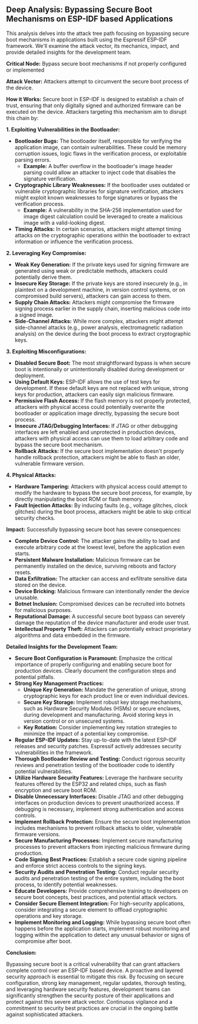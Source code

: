 ## Deep Analysis: Bypassing Secure Boot Mechanisms on ESP-IDF based Applications

This analysis delves into the attack tree path focusing on bypassing secure boot mechanisms in applications built using the Espressif ESP-IDF framework. We'll examine the attack vector, its mechanics, impact, and provide detailed insights for the development team.

**Critical Node:** Bypass secure boot mechanisms if not properly configured or implemented

**Attack Vector:** Attackers attempt to circumvent the secure boot process of the device.

**How it Works:** Secure boot in ESP-IDF is designed to establish a chain of trust, ensuring that only digitally signed and authorized firmware can be executed on the device. Attackers targeting this mechanism aim to disrupt this chain by:

**1. Exploiting Vulnerabilities in the Bootloader:**

* **Bootloader Bugs:** The bootloader itself, responsible for verifying the application image, can contain vulnerabilities. These could be memory corruption issues, logic flaws in the verification process, or exploitable parsing errors.
    * **Example:** A buffer overflow in the bootloader's image header parsing could allow an attacker to inject code that disables the signature verification.
* **Cryptographic Library Weaknesses:** If the bootloader uses outdated or vulnerable cryptographic libraries for signature verification, attackers might exploit known weaknesses to forge signatures or bypass the verification process.
    * **Example:** A vulnerability in the SHA-256 implementation used for image digest calculation could be leveraged to create a malicious image with a valid-looking digest.
* **Timing Attacks:** In certain scenarios, attackers might attempt timing attacks on the cryptographic operations within the bootloader to extract information or influence the verification process.

**2. Leveraging Key Compromise:**

* **Weak Key Generation:** If the private keys used for signing firmware are generated using weak or predictable methods, attackers could potentially derive them.
* **Insecure Key Storage:** If the private keys are stored insecurely (e.g., in plaintext on a development machine, in version control systems, or on compromised build servers), attackers can gain access to them.
* **Supply Chain Attacks:** Attackers might compromise the firmware signing process earlier in the supply chain, inserting malicious code into a signed image.
* **Side-Channel Attacks:**  While more complex, attackers might attempt side-channel attacks (e.g., power analysis, electromagnetic radiation analysis) on the device during the boot process to extract cryptographic keys.

**3. Exploiting Misconfigurations:**

* **Disabled Secure Boot:**  The most straightforward bypass is when secure boot is intentionally or unintentionally disabled during development or deployment.
* **Using Default Keys:** ESP-IDF allows the use of test keys for development. If these default keys are not replaced with unique, strong keys for production, attackers can easily sign malicious firmware.
* **Permissive Flash Access:** If the flash memory is not properly protected, attackers with physical access could potentially overwrite the bootloader or application image directly, bypassing the secure boot process.
* **Insecure JTAG/Debugging Interfaces:** If JTAG or other debugging interfaces are left enabled and unprotected in production devices, attackers with physical access can use them to load arbitrary code and bypass the secure boot mechanism.
* **Rollback Attacks:** If the secure boot implementation doesn't properly handle rollback protection, attackers might be able to flash an older, vulnerable firmware version.

**4. Physical Attacks:**

* **Hardware Tampering:** Attackers with physical access could attempt to modify the hardware to bypass the secure boot process, for example, by directly manipulating the boot ROM or flash memory.
* **Fault Injection Attacks:** By inducing faults (e.g., voltage glitches, clock glitches) during the boot process, attackers might be able to skip critical security checks.

**Impact:** Successfully bypassing secure boot has severe consequences:

* **Complete Device Control:** The attacker gains the ability to load and execute arbitrary code at the lowest level, before the application even starts.
* **Persistent Malware Installation:** Malicious firmware can be permanently installed on the device, surviving reboots and factory resets.
* **Data Exfiltration:** The attacker can access and exfiltrate sensitive data stored on the device.
* **Device Bricking:** Malicious firmware can intentionally render the device unusable.
* **Botnet Inclusion:** Compromised devices can be recruited into botnets for malicious purposes.
* **Reputational Damage:**  A successful secure boot bypass can severely damage the reputation of the device manufacturer and erode user trust.
* **Intellectual Property Theft:** Attackers can potentially extract proprietary algorithms and data embedded in the firmware.

**Detailed Insights for the Development Team:**

* **Secure Boot Configuration is Paramount:** Emphasize the critical importance of properly configuring and enabling secure boot for production devices. Clearly document the configuration steps and potential pitfalls.
* **Strong Key Management Practices:**
    * **Unique Key Generation:**  Mandate the generation of unique, strong cryptographic keys for each product line or even individual devices.
    * **Secure Key Storage:**  Implement robust key storage mechanisms, such as Hardware Security Modules (HSMs) or secure enclaves, during development and manufacturing. Avoid storing keys in version control or on unsecured systems.
    * **Key Rotation:**  Consider implementing key rotation strategies to minimize the impact of a potential key compromise.
* **Regular ESP-IDF Updates:**  Stay up-to-date with the latest ESP-IDF releases and security patches. Espressif actively addresses security vulnerabilities in the framework.
* **Thorough Bootloader Review and Testing:**  Conduct rigorous security reviews and penetration testing of the bootloader code to identify potential vulnerabilities.
* **Utilize Hardware Security Features:** Leverage the hardware security features offered by the ESP32 and related chips, such as flash encryption and secure boot ROM.
* **Disable Unnecessary Interfaces:**  Disable JTAG and other debugging interfaces on production devices to prevent unauthorized access. If debugging is necessary, implement strong authentication and access controls.
* **Implement Rollback Protection:**  Ensure the secure boot implementation includes mechanisms to prevent rollback attacks to older, vulnerable firmware versions.
* **Secure Manufacturing Processes:**  Implement secure manufacturing processes to prevent attackers from injecting malicious firmware during production.
* **Code Signing Best Practices:**  Establish a secure code signing pipeline and enforce strict access controls to the signing keys.
* **Security Audits and Penetration Testing:**  Conduct regular security audits and penetration testing of the entire system, including the boot process, to identify potential weaknesses.
* **Educate Developers:**  Provide comprehensive training to developers on secure boot concepts, best practices, and potential attack vectors.
* **Consider Secure Element Integration:** For high-security applications, consider integrating a secure element to offload cryptographic operations and key storage.
* **Implement Monitoring and Logging:**  While bypassing secure boot often happens before the application starts, implement robust monitoring and logging within the application to detect any unusual behavior or signs of compromise after boot.

**Conclusion:**

Bypassing secure boot is a critical vulnerability that can grant attackers complete control over an ESP-IDF based device. A proactive and layered security approach is essential to mitigate this risk. By focusing on secure configuration, strong key management, regular updates, thorough testing, and leveraging hardware security features, development teams can significantly strengthen the security posture of their applications and protect against this severe attack vector. Continuous vigilance and a commitment to security best practices are crucial in the ongoing battle against sophisticated attackers.
